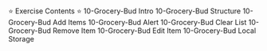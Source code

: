 ⭐️ Exercise Contents ⭐️
10-Grocery-Bud Intro
10-Grocery-Bud Structure
10-Grocery-Bud Add Items
10-Grocery-Bud Alert
10-Grocery-Bud Clear List
10-Grocery-Bud Remove Item
10-Grocery-Bud Edit Item
10-Grocery-Bud Local Storage